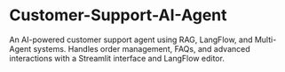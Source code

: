 # Customer-Support-AI-Agent
An AI-powered customer support agent using RAG, LangFlow, and Multi-Agent systems. Handles order management, FAQs, and advanced interactions with a Streamlit interface and LangFlow editor.
